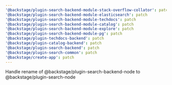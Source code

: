 ```yaml
---
'@backstage/plugin-search-backend-module-stack-overflow-collator': patch
'@backstage/plugin-search-backend-module-elasticsearch': patch
'@backstage/plugin-search-backend-module-techdocs': patch
'@backstage/plugin-search-backend-module-catalog': patch
'@backstage/plugin-search-backend-module-explore': patch
'@backstage/plugin-search-backend-module-pg': patch
'@backstage/plugin-techdocs-backend': patch
'@backstage/plugin-catalog-backend': patch
'@backstage/plugin-search-backend': patch
'@backstage/plugin-search-common': patch
'@backstage/create-app': patch
---
```


Handle rename of @backstage/plugin-search-backend-node to @backstage/plugin-search-node
